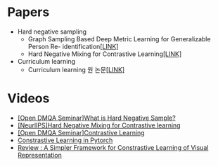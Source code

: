 # Papers

- Hard negative sampling
    - Graph Sampling Based Deep Metric Learning for Generalizable Person Re- identification[[LINK]](https://openaccess.thecvf.com/content/CVPR2022/html/Liao_Graph_Sampling_Based_Deep_Metric_Learning_for_Generalizable_Person_Re-Identification_CVPR_2022_paper.html)
    - Hard Negative Mixing for Contrastive Learning[[LINK]](https://proceedings.neurips.cc/paper/2020/file/f7cade80b7cc92b991cf4d2806d6bd78-Paper.pdf)
- Curriculum learning
    - Curriculum learning 원 논문[[LINK]](https://dl.acm.org/doi/pdf/10.1145/1553374.1553380?casa_token=CViDGUFhy4cAAAAA:vfbp_CRLZ32e1hpwh-0RC074nhCIHpAhI_NyG5Ax9XFm7WBCC6FDoU_TrUdWstpNd-d1gJAfwi2W_JU)

# Videos
- [[Open DMQA Seminar]What is Hard Negative Sample?](https://www.youtube.com/watch?v=61q35az-khQ&t=536)
- [[NeurlIPS]Hard Negative Mixing for Contrastive learning](https://www.youtube.com/watch?v=0hiHFJXcVvY&t=33s)
- [[Open DMQA Seminar]Contrastive Learning](https://www.youtube.com/watch?v=wyBzB9iRveI)
- [Constrastive Learning in Pytorch](https://www.youtube.com/watch?v=u-X_nZRsn5M&list=PLV8yxwGOxvvreie4ioSYlfg1md4_OJz-q)
- [Review : A Simpler Framework for Constrastive Learning of Visual Representation](https://www.youtube.com/watch?v=uDLJiG39Pto)


